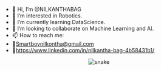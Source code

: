 - 👋 Hi, I’m @NILKANTHABAG
- 👀 I’m interested in Robotics.
- 🌱 I’m currently learning DataScience.
- 💞️ I’m looking to collaborate on Machine Learning and AI.
- 📫 How to reach me:
- 📧Smartboynilkontha@gmail.com
- 🔗https://www.linkedin.com/in/nilkantha-bag-4b58431b1/

<p align="center">
  <img src="https://github.com/NILKANTHA BAG/NILKANTHA BAG/raw/output/github-contribution-grid-snake.svg" alt="snake"></center>
</p>

<!---
NILKANTHABAG/NILKANTHABAG is a ✨ special ✨ repository because its `README.md` (this file) appears on your GitHub profile.
You can click the Preview link to take a look at your changes.
--->
